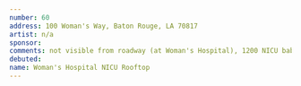 ```yaml
---
number: 60
address: 100 Woman's Way, Baton Rouge, LA 70817
artist: n/a
sponsor:
comments: not visible from roadway (at Woman's Hospital), 1200 NICU babies per year http://www.womans.org/news/2017/08/nicu-rooftop-garden
debuted:
name: Woman's Hospital NICU Rooftop
---
```

